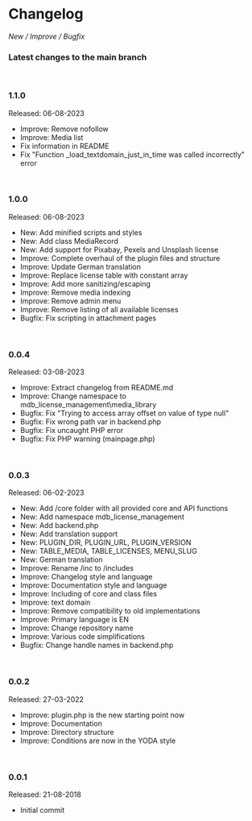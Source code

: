 # Changelog

_New / Improve / Bugfix_


### Latest changes to the main branch

<br>

### 1.1.0
Released: 06-08-2023

- Improve: Remove nofollow
- Improve: Media list
- Fix information in README
- Fix "Function _load_textdomain_just_in_time was called incorrectly" error

<br>

### 1.0.0
Released: 06-08-2023

- New: Add minified scripts and styles
- New: Add class MediaRecord
- New: Add support for Pixabay, Pexels and Unsplash license
- Improve: Complete overhaul of the plugin files and structure
- Improve: Update German translation
- Improve: Replace license table with constant array
- Improve: Add more sanitizing/escaping
- Improve: Remove media indexing
- Improve: Remove admin menu
- Improve: Remove listing of all available licenses
- Bugfix: Fix scripting in attachment pages

<br>

### 0.0.4
Released: 03-08-2023

- Improve: Extract changelog from README.md
- Improve: Change namespace to mdb_license_management\media_library
- Bugfix: Fix "Trying to access array offset on value of type null"
- Bugfix: Fix wrong path var in backend.php
- Bugfix: Fix uncaught PHP error
- Bugfix: Fix PHP warning (mainpage.php)

<br>

### 0.0.3
Released: 06-02-2023

- New: Add /core folder with all provided core and API functions
- New: Add namespace mdb_license_management
- New: Add backend.php
- New: Add translation support
- New: PLUGIN_DIR, PLUGIN_URL, PLUGIN_VERSION
- New: TABLE_MEDIA, TABLE_LICENSES, MENU_SLUG
- New: German translation
- Improve: Rename /inc to /includes
- Improve: Changelog style and language
- Improve: Documentation style and language
- Improve: Including of core and class files
- Improve: text domain
- Improve: Remove compatibility to old implementations
- Improve: Primary language is EN
- Improve: Change repository name
- Improve: Various code simplifications
- Bugfix: Change handle names in backend.php

<br>

### 0.0.2
Released: 27-03-2022

- Improve: plugin.php is the new starting point now
- Improve: Documentation
- Improve: Directory structure
- Improve: Conditions are now in the YODA style

<br>

### 0.0.1
Released: 21-08-2018

- Initial commit
